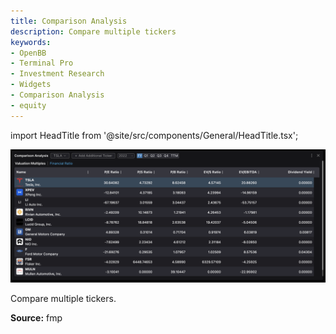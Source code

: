 ```yaml
---
title: Comparison Analysis
description: Compare multiple tickers
keywords:
- OpenBB
- Terminal Pro
- Investment Research
- Widgets
- Comparison Analysis
- equity
---
```


import HeadTitle from '@site/src/components/General/HeadTitle.tsx';

<HeadTitle title="Comparison Analysis - equity | OpenBB Terminal Pro Docs" />

<img
    src="https://raw.githubusercontent.com/OpenBB-finance/widgets-library/main/equity/grouped_comparison.png"
    alt="OpenBB Terminal Pro Widgets Library"
/>

Compare multiple tickers.

**Source:** fmp

